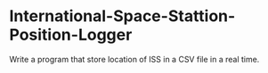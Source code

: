 # International-Space-Stattion-Position-Logger
Write a program that store location of ISS in a CSV file in a real time. 
